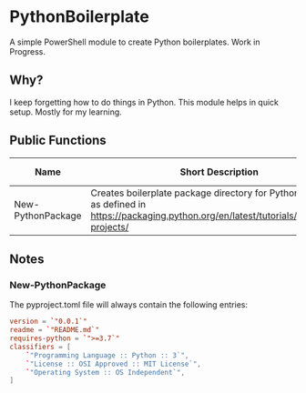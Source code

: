 # PythonBoilerplate
A simple PowerShell module to create Python boilerplates. Work in Progress.

## Why?
I keep forgetting how to do things in Python. This module helps in quick setup. Mostly for my learning.

## Public Functions

| Name | Short Description | Full Documentation |
| ----------- | ----------- | ----------- |
| New-PythonPackage | Creates boilerplate package directory for Python Packages as defined in https://packaging.python.org/en/latest/tutorials/packaging-projects/ | [Documentation](/Docs/New-PythonPackage.md)


## Notes
### New-PythonPackage
The pyproject.toml file will always contain the following entries:

```toml
version = `"0.0.1`"
readme = `"README.md`"
requires-python = `">=3.7`"
classifiers = [
    `"Programming Language :: Python :: 3`",
    `"License :: OSI Approved :: MIT License`",
    `"Operating System :: OS Independent`",
]
```

